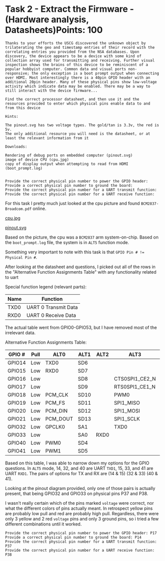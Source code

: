 
# Task 2 - Extract the Firmware - (Hardware analysis, Datasheets)Points: 100

```
Thanks to your efforts the USCG discovered the unknown object by trilaterating the geo and timestamp entries of their record with the correlating entries you provided from the NSA databases. Upon discovery, the device appears to be a device with some kind of collection array used for transmitting and receiving. Further visual inspection shows the brains of this device to be reminiscent of a popular hobbyist computer. Common data and visual ports non-responsive; the only exception is a boot prompt output when connecting over HDMI. Most interestingly there is a 40pin GPIO header with an additional 20pin header. Many of these physical pins show low-voltage activity which indicate data may be enabled. There may be a way to still interact with the device firmware...

Find the correct processor datasheet, and then use it and the resources provided to enter which physical pins enable data to and from this device

Hints:

The pinout.svg has two voltage types. The gold/tan is 3.3v, the red is 5v.
The only additional resource you will need is the datasheet, or at least the relevant information from it

Downloads:

Rendering of debug ports on embedded computer (pinout.svg)
image of device CPU (cpu.jpg)
copy of display output when attempting to read from HDMI (boot_prompt.log)


Provide the correct physical pin number to power the GPIO header:
Provide a correct physical pin number to ground the board:
Provide the correct physical pin number for a UART transmit function:
Provide the correct physical pin number for a UART receive function:
```


For this task I pretty much just looked at the cpu picture and found `BCM2837-Broadcom.pdf` online.

[cpu.jpg](cpu.jpg)

[pinout.svg](pinout.svg)

Based on the picture, the cpu was a `BCM2837` arm system-on-chip.
Based on the `boot_prompt.log` file, the system is in `ALT5` function mode.

Something very important to note with this task is that `GPIO Pin # != Physical Pin #`.

After looking at the datasheet and questions, I picked out all of the rows in the "Alternative Function Assignments Table" with any functionality related to uart

Special function legend (relevant parts):

|Name| Function |
|----|----------|
|TXD0| UART 0 Transmit Data|
|RXD0| UART 0 Receive Data|

The actual table went from GPIO0-GPIO53, but I have removed most of the irrelevant data.

Alternative Function Assignments Table:

|GPIO # |Pull|ALT0|ALT1|ALT2|ALT3| ALT4| ALT5|
|-------|----|----|----|----|----|-----|-----|
|GPIO14|Low|TXD0|SD6|<reserved>|||TXD1|
|GPIO15|Low|RXD0|SD7|<reserved>|||RXD1|
|GPIO16|Low|<reserved>|SD8|<reserved>|CTS0SPI1_CE2_N|CTS1|
|GPIO17|Low|<reserved>|SD9|<reserved>|RTS0SPI1_CE1_N|RTS1|
|GPIO18|Low|PCM_CLK|SD10|<reserved>|PWM0|
|GPIO19|Low|PCM_FS|SD11|<reserved>|SPI1_MISO|PWM1|
|GPIO20|Low|PCM_DIN|SD12|<reserved>|SPI1_MOSI|GPCLK0|
|GPIO21|Low|PCM_DOUT|SD13|<reserved>|SPI1_SCLK|GPCLK1|
|GPIO32|Low|GPCLK0|SA1|<reserved>|TXD0||TXD1|
|GPIO33|Low|<reserved>|SA0|<reserved>RXD0||RXD1|
|GPIO40|Low|PWM0|SD4||<reserved>|SPI2_MISO|TXD1|
|GPIO41|Low|PWM1|SD5|<reserved>|<reserved>|SPI2_MOSI|RXD1|


Based on this table, I was able to narrow down my options for the GPIO questions. In `ALT5` mode, 14, 32, and 40 are UART `TXD1`, 15, 33, and 41 are UART `RXD1`. The pairs of options for TX and RX are (14 & 15) (32 & 33) (40 & 41).

Looking at the pinout diagram provided, only one of those pairs is actually present, that being GPIO32 and GPIO33 on physical pins P37 and P38.


I wasn't really certain which of the pins marked `voltage` were correct, nor what the different colors of pins actually meant. In retrospect yellow pins are probably low pull and red are probably high pull. Regardless, there were only 3 yellow and 2 red `voltage` pins and only 3 ground pins, so i tried a few different combinations until it worked.

```
Provide the correct physical pin number to power the GPIO header: P17
Provide a correct physical pin number to ground the board: P14
Provide the correct physical pin number for a UART transmit function: P37
Provide the correct physical pin number for a UART receive function: P38
```

